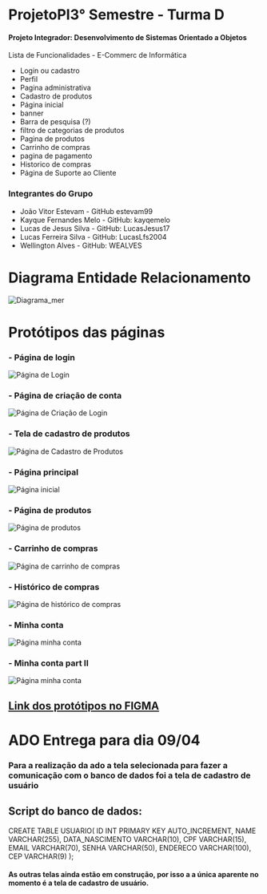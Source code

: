 # ProjetoPI3° Semestre - Turma D
#### Projeto Integrador: Desenvolvimento de Sistemas Orientado a Objetos
Lista de Funcionalidades - E-Commerc de Informática
- Login ou cadastro
- Perfil
- Pagina administrativa
- Cadastro de produtos
- Página inicial
- banner
- Barra de pesquisa (?)
- filtro de categorias de produtos
- Pagina de produtos
- Carrinho de compras
- pagina de pagamento
- Historico de compras
- Página de Suporte ao Cliente


### Integrantes do Grupo
- João Vitor Estevam - GitHub estevam99
- Kayque Fernandes Melo - GitHub: kayqemelo
- Lucas de Jesus Silva - GitHub: LucasJesus17
- Lucas Ferreira Silva - GitHub: LucasLfs2004
- Wellington Alves - GitHub: WEALVES

# Diagrama Entidade Relacionamento


![Diagrama_mer](https://user-images.githubusercontent.com/99514168/222869068-493d71bb-a8dd-4e8c-b857-79cfae739f89.png)


# Protótipos das páginas

### - Página de login
![Página de Login](./Docs/Prototipos/PageLogin.png)

### - Página de criação de conta
![Página de Criação de Login](./Docs/Prototipos/PageCreateAccount.png)

### - Tela de cadastro de produtos
![Página de Cadastro de Produtos](./Docs/Prototipos/CadastroProduto.png)

### - Página principal
![Página inicial](./Docs/Prototipos/TelaPrincipal.png)

### - Página de produtos
![Página de produtos](./Docs/Prototipos/TelaProdutos.png)

### - Carrinho de compras
![Página de carrinho de compras](./Docs/Prototipos/CarrinhoCompras.png)

### - Histórico de compras
![Página de histórico de compras](./Docs/Prototipos/HistoricoCompras.png)

### - Minha conta
![Página minha conta](./Docs/Prototipos/MinhaConta.png)

### - Minha conta part II
![Página minha conta](./Docs/Prototipos/TELA_MINHA_CONTA.PNG)

## [Link dos protótipos no FIGMA](https://www.figma.com/file/QCVCo9zzUu166ASxhm5xYO/Login%2FCadastro%2FCadastroProdutos?node-id=0%3A1&t=YhoIPclcfKGg73mN-1)

# ADO Entrega para dia 09/04

### Para a realização da ado a tela selecionada para fazer a comunicação com o banco de dados foi a tela de cadastro de usuário

## Script do banco de dados: 

CREATE TABLE USUARIO(
  ID INT PRIMARY KEY AUTO_INCREMENT, 
  NAME VARCHAR(255),
  DATA_NASCIMENTO VARCHAR(10),
  CPF VARCHAR(15),
  EMAIL VARCHAR(70),
  SENHA VARCHAR(50),
  ENDERECO VARCHAR(100),
  CEP VARCHAR(9)
);


#### As outras telas ainda estão em construção, por isso a a única aparente no momento é a tela de cadastro de usuário.